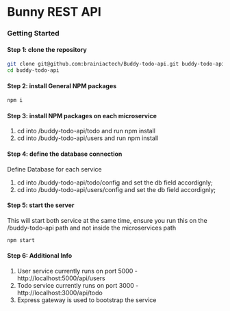 # Bunny REST API


### Getting Started

#### Step 1: clone the repository

```bash
git clone git@github.com:brainiactech/Buddy-todo-api.git buddy-todo-api
cd buddy-todo-api
```

#### Step 2: install General NPM packages

```bash
npm i
```

#### Step 3: install NPM packages on each microservice

1. cd into /buddy-todo-api/todo and run npm install
2. cd into /buddy-todo-api/users and run npm install


#### Step 4: define the database connection

Define Database for each service
  1. cd into /buddy-todo-api/todo/config and set the db field accordignly;
  2. cd into /buddy-todo-api/users/config and set the db field accordignly;


#### Step 5: start the server

This will start both service at the same time, ensure you run this on the /buddy-todo-api path and not inside the microservices path

```bash
npm start
```

#### Step 6: Additional Info

1. User service currently runs on port 5000 - http://localhost:5000/api/users
2. Todo service currently runs on port 3000 - http://localhost:3000/api/todo
3. Express gateway is used to bootstrap the service
